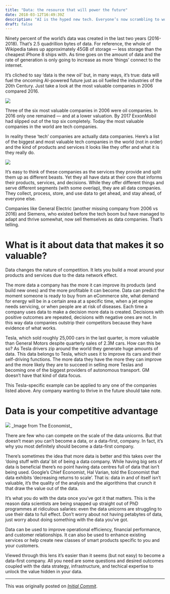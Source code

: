 ```yaml
---
title: "Data: the resource that will power the future"
date: 2018-03-12T16:49:39Z
description: "AI is the hyped new tech. Everyone’s now scrambling to work out how to apply it to their business. The question will come out of nowhere: What are we doing about AI?"
draft: false
---
```

Ninety percent of the world’s data was created in the last two years (2016-2018). That’s 2.5 quadrillion bytes of data. For reference, the whole of Wikipedia takes up approximately 45GB of storage — less storage than the cheapest iPhone 8 ships with. As time goes on the amount of data and the rate of generation is only going to increase as more ‘things’ connect to the internet.

It’s cliched to say ‘data is the new oil’ but, in many ways, it’s true: data will fuel the oncoming AI-powered future just as oil fuelled the industries of the 20th Century. Just take a look at the most valuable companies in 2006 compared 2016.

<img src="/images/blog/data-new-oil/age-of-tech.jpg">

Three of the six most valuable companies in 2006 were oil companies. In 2016 only one remained — and at a lower valuation. By 2017 ExxonMobil had slipped out of the top six completely. Today the most valuable companies in the world are tech companies.

In reality these ‘tech’ companies are actually data companies. Here’s a list of the biggest and most valuable tech companies in the world (not in order) and the kind of products and services it looks like they offer and what it is they really do.

<img src="/images/blog/data-new-oil/tech-giants-data.png">

It’s easy to think of these companies as the services they provide and split them up as different beasts. Yet they all have data at their core that informs their products, services, and decisions. While they offer different things and serve different segments (with some overlap), they are all data companies. They collect, process, store, and use data to get ahead, and stay ahead, of everyone else.

Companies like General Electric (another missing company from 2006 vs 2016) and Siemens, who existed before the tech boom but have managed to adapt and thrive somewhat, now sell themselves as data companies. That’s telling.

# What is it about data that makes it so valuable?

Data changes the nature of competition. It lets you build a moat around your products and services due to the data network effect.

The more data a company has the more it can improve its products (and build new ones) and the more profitable it can become. Data can predict the moment someone is ready to buy from an eCommerce site, what demand for energy will be in a certain area at a specific time, when a jet engine needs servicing, or when people are at risk of diseases. Each time a company uses data to make a decision more data is created. Decisions with positive outcomes are repeated, decisions with negative ones are not. In this way data companies outstrip their competitors because they have evidence of what works.

Tesla, which sold roughly 25,000 cars in the last quarter, is more valuable than General Motors despite quarterly sales of 2.3M cars. How can this be so? As Tesla drivers zip around the world they generate huge amounts of data. This data belongs to Tesla, which uses it to improve its cars and their self-driving functions. The more data they have the more they can improve and the more likely they are to succeed in selling more Teslas and becoming one of the biggest providers of autonomous transport. GM doesn’t have that kind of data focus.

This Tesla-specific example can be applied to any one of the companies listed above. Any company wanting to thrive in the future should take note.

# Data is your competitive advantage

<img src="/images/blog/data-new-oil/data-oil.jpg">
_Image from The Economist_

There are few who can compete on the scale of the data unicorns. But that doesn’t mean you can’t become a data, or a data-first, company. In fact, it’s why you most definitely should become a data-first company.

There’s sometimes the idea that more data is better and this takes over the ‘doing stuff with data’ bit of being a data company. While having big sets of data is beneficial there’s no point having data centres full of data that isn’t being used. Google’s Chief Economist, Hal Varian, told the Economist that data exhibits ‘decreasing returns to scale’. That is: data in and of itself isn’t valuable, it’s the quality of the analysis and the algorithims that crunch it that draw the value out of the data.

It’s what you do with the data once you’ve got it that matters. This is the reason data scientists are being snapped up straight out of PhD programmes at ridiculous salaries: even the data unicorns are struggling to use their data to full effect. Don’t worry about not having petabytes of data, just worry about doing something with the data you’ve got.

Data can be used to improve operational efficiency, financial performance, and customer relationships. It can also be used to enhance existing services or help create new classes of smart products specific to you and your customers.

Viewed through this lens it’s easier than it seems (but not easy) to become a data-first company. All you need are some questions and desired outcomes coupled with the data strategy, infrastructure, and techical expertise to unlock the value hidden in your data.

---

This was originally posted on _[Initial Commit](https://medium.com/initialcommit/)_.